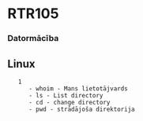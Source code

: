  #            RTR105
### Datormācība
##    Linux
       1
          - whoim - Mans lietotājvards
          - ls - List directory
          - cd - change directory
          - pwd - strādājoša direktorija
          
    
  
